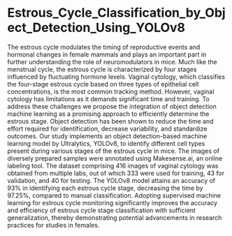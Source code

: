 # Estrous_Cycle_Classification_by_Object_Detection_Using_YOLOv8
The estrous cycle modulates the timing of reproductive events and hormonal changes in female mammals and plays an important part in further understanding the role of neuromodulators in mice. Much like the menstrual cycle, the estrous cycle is characterized by four stages influenced by fluctuating hormone levels. Vaginal cytology, which classifies the four-stage estrous cycle based on three types of epithelial cell concentrations, is the most common tracking method. However, vaginal cytology has limitations as it demands significant time and training. To address these challenges we propose the integration of object detection machine learning as a promising approach to efficiently determine the estrous stage. Object detection has been shown to reduce the time and effort required for identification, decrease variability, and standardize outcomes. Our study implements an object detection-based machine learning model by Ultralytics, YOLOv8, to identify different cell types present during various stages of the estrous cycle in mice. The images of diversely prepared samples were annotated using Makesense.ai, an online labeling tool. The dataset comprising 416 images of vaginal cytology was obtained from multiple labs, out of which 333 were used for training, 43 for validation, and 40 for testing. The YOLOv8 model attains an accuracy of 93% in identifying each estrous cycle stage, decreasing the time by 97.25%, compared to manual classification. Adopting supervised machine learning for estrous cycle monitoring significantly improves the accuracy and efficiency of estrous cycle stage classification with sufficient generalization, thereby demonstrating potential advancements in research practices for studies in females.
